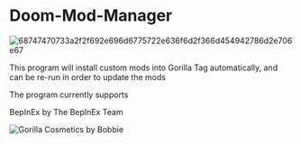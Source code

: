 # Doom-Mod-Manager

![68747470733a2f2f692e696d6775722e636f6d2f366d454942786d2e706e67](https://github.com/Doommonkeyvr/Doom-Mod-Manager/assets/144721783/2fca19c2-934e-4869-88ae-61eb5d8395a9)


This program will install custom mods into Gorilla Tag automatically, and can be re-run in order to update the mods

The program currently supports

BepInEx by The BepInEx Team

![Gorilla Cosmetics by Bobbie](https://github.com/legoandmars/GorillaCosmetics)
